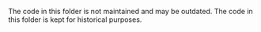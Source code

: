 The code in this folder is not maintained and may be outdated. The code in this folder is kept for historical purposes.